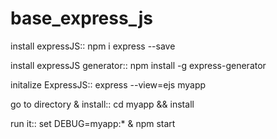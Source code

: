 # base_express_js


install expressJS::
npm i express --save

install expressJS generator::
npm install -g express-generator

initalize ExpressJS::
express --view=ejs myapp

go to directory & install::
cd myapp && install

run it::
set DEBUG=myapp:* & npm start


